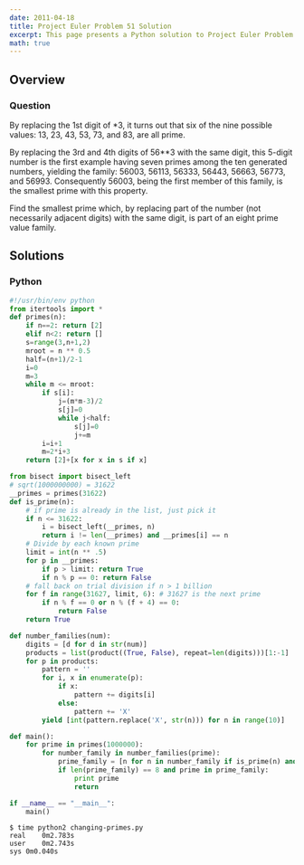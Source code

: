 ```yaml
---
date: 2011-04-18
title: Project Euler Problem 51 Solution
excerpt: This page presents a Python solution to Project Euler Problem 51.
math: true
---
```



## Overview


### Question

By replacing the 1st digit of *3, it turns out that six of the nine possible 
values: 13, 23, 43, 53, 73, and 83, are all prime.

By replacing the 3rd and 4th digits of 56**3 with the same digit, this 5-digit 
number is the first example having seven primes among the ten generated 
numbers, yielding the family: 56003, 56113, 56333, 56443, 56663, 56773, and 
56993. Consequently 56003, being the first member of this family, is the 
smallest prime with this property.

Find the smallest prime which, by replacing part of the number (not necessarily 
adjacent digits) with the same digit, is part of an eight prime value family.






## Solutions

### Python

```python
#!/usr/bin/env python
from itertools import *
def primes(n): 
    if n==2: return [2]
    elif n<2: return []
    s=range(3,n+1,2)
    mroot = n ** 0.5
    half=(n+1)/2-1
    i=0
    m=3
    while m <= mroot:
        if s[i]:
            j=(m*m-3)/2
            s[j]=0
            while j<half:
                s[j]=0
                j+=m
        i=i+1
        m=2*i+3
    return [2]+[x for x in s if x]

from bisect import bisect_left
# sqrt(1000000000) = 31622
__primes = primes(31622)
def is_prime(n):
    # if prime is already in the list, just pick it
    if n <= 31622:
        i = bisect_left(__primes, n)
        return i != len(__primes) and __primes[i] == n
    # Divide by each known prime
    limit = int(n ** .5)
    for p in __primes:
        if p > limit: return True
        if n % p == 0: return False
    # fall back on trial division if n > 1 billion
    for f in range(31627, limit, 6): # 31627 is the next prime
        if n % f == 0 or n % (f + 4) == 0:
            return False
    return True

def number_families(num):
    digits = [d for d in str(num)]
    products = list(product((True, False), repeat=len(digits)))[1:-1]
    for p in products:
        pattern = ''
        for i, x in enumerate(p):
            if x:
                pattern += digits[i]
            else:
                pattern += 'X'
        yield [int(pattern.replace('X', str(n))) for n in range(10)]

def main():
    for prime in primes(1000000):
        for number_family in number_families(prime):
            prime_family = [n for n in number_family if is_prime(n) and len(str(n)) == len(str(prime))]
            if len(prime_family) == 8 and prime in prime_family:
                print prime
                return

if __name__ == "__main__":
    main()
```


```
$ time python2 changing-primes.py
real	0m2.783s
user	0m2.743s
sys	0m0.040s
```


